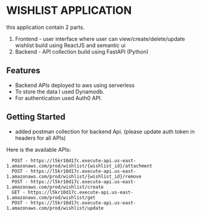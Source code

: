 # WISHLIST APPLICATION

this application contain 2 parts.
1. Frontend - user interface where user can view/create/delete/update wishlist build using ReactJS and semantic ui
2. Backend - API collection build using FastAPI (Python)


## Features

- Backend APIs deployed to aws using serverless
- To store the data I used Dynamodb.
- For authentication used Auth0 API.

## Getting Started

- added postman collection for backend Api. (please update auth token in headers for all APIs)

Here is the available APIs:
```
  POST - https://l5kr10d17c.execute-api.us-east-1.amazonaws.com/prod/wishlist/{wishlist_id}/attachment
  POST - https://l5kr10d17c.execute-api.us-east-1.amazonaws.com/prod/wishlist/{wishlist_id}/remove
  POST - https://l5kr10d17c.execute-api.us-east-1.amazonaws.com/prod/wishlist/create
  GET - https://l5kr10d17c.execute-api.us-east-1.amazonaws.com/prod/wishlist/get
  POST - https://l5kr10d17c.execute-api.us-east-1.amazonaws.com/prod/wishlist/update
```